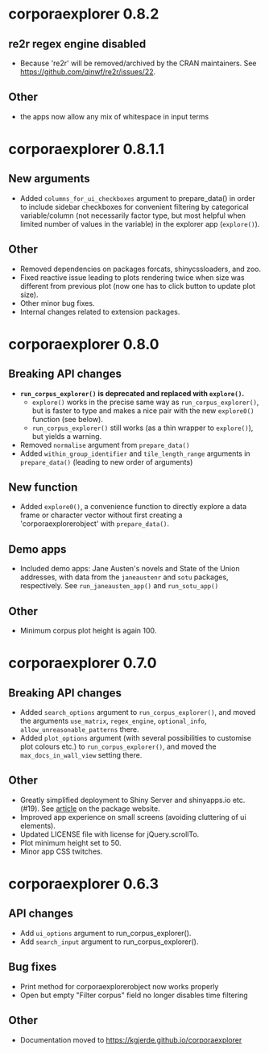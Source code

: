 # corporaexplorer 0.8.2

## re2r regex engine disabled
* Because 're2r' will be removed/archived by the CRAN maintainers.
See https://github.com/qinwf/re2r/issues/22.

## Other

* the apps now allow any mix of whitespace in input terms

# corporaexplorer 0.8.1.1

## New arguments

* Added `columns_for_ui_checkboxes` argument to prepare_data() in order to include
sidebar checkboxes for convenient filtering by categorical variable/column (not necessarily factor type, but most helpful when limited number of values in the variable) in the explorer app (`explore()`).

## Other

* Removed dependencies on packages forcats, shinycssloaders, and zoo.
* Fixed reactive issue leading to plots rendering twice when size was different from previous plot (now one has to click button to update plot size).
* Other minor bug fixes.
* Internal changes related to extension packages.

# corporaexplorer 0.8.0

## Breaking API changes

* **`run_corpus_explorer()` is deprecated and replaced with `explore()`.**
  + `explore()` works in the precise same way as `run_corpus_explorer()`, but is faster to type and makes a nice pair with the new `explore0()` function (see below).
  + `run_corpus_explorer()` still works (as a thin wrapper to `explore()`),
but yields a warning.
* Removed `normalise` argument from `prepare_data()`
* Added `within_group_identifier` and `tile_length_range` arguments in `prepare_data()` (leading to new order of arguments)

## New function

* Added `explore0()`, a convenience function to directly explore a data frame
or character vector without first creating a 'corporaexplorerobject'
with `prepare_data()`.

## Demo apps

* Included demo apps: Jane Austen's novels and State of the Union addresses,
with data from the `janeaustenr` and `sotu` packages, respectively. See `run_janeausten_app()` and `run_sotu_app()`

## Other

* Minimum corpus plot height is again 100.

# corporaexplorer 0.7.0

## Breaking API changes

* Added `search_options` argument to `run_corpus_explorer()`, and moved the
arguments
`use_matrix`,
`regex_engine`,
`optional_info`,
`allow_unreasonable_patterns`
there.
* Added `plot_options` argument (with several possibilities to
customise plot colours etc.) to `run_corpus_explorer()`,
and moved the `max_docs_in_wall_view` setting there.

## Other

* Greatly simplified deployment to Shiny Server and shinyapps.io etc. (#19). See [article](https://kgjerde.github.io/corporaexplorer/articles/deployment.html) on the package website.
* Improved app experience on small screens (avoiding cluttering of ui elements).
* Updated LICENSE file with license for jQuery.scrollTo.
* Plot minimum height set to 50.
* Minor app CSS twitches.

# corporaexplorer 0.6.3

## API changes

* Add `ui_options` argument to run_corpus_explorer().
* Add `search_input` argument to run_corpus_explorer().

## Bug fixes

* Print method for corporaexplorerobject now works properly
* Open but empty "Filter corpus" field no longer disables time filtering

## Other

* Documentation moved to https://kgjerde.github.io/corporaexplorer

